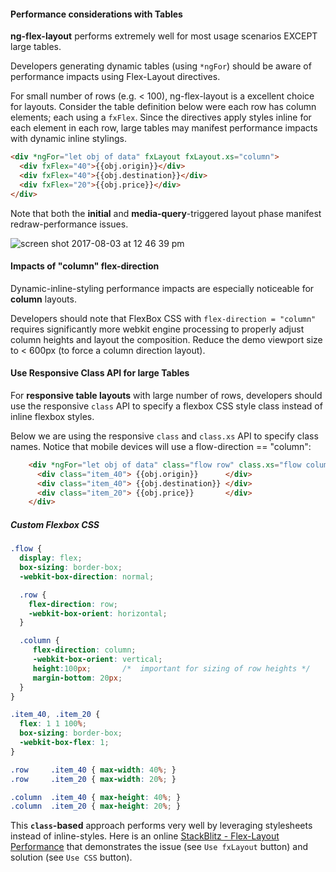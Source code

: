 #### Performance considerations with Tables

**ng-flex-layout** performs extremely well for most usage scenarios EXCEPT large tables.

Developers generating dynamic tables (using `*ngFor`) should be aware of performance impacts using Flex-Layout 
directives. 

For small number of rows (e.g. < 100), ng-flex-layout is a excellent choice for layouts. Consider the table 
definition below were each row has column elements; each using a `fxFlex`. Since the directives apply styles inline for 
each element in each row, large tables may manifest performance impacts with dynamic inline stylings.

```html
<div *ngFor="let obj of data" fxLayout fxLayout.xs="column">
  <div fxFlex="40">{{obj.origin}}</div>
  <div fxFlex="40">{{obj.destination}}</div>
  <div fxFlex="20">{{obj.price}}</div>
</div>  
```

Note that both the **initial** and **media-query**-triggered layout phase manifest redraw-performance issues.

![screen shot 2017-08-03 at 12 46 39 pm](https://user-images.githubusercontent.com/210413/28935328-d1667e58-7849-11e7-8e2d-5983b4071a1d.png)

#### Impacts of "column" flex-direction

Dynamic-inline-styling performance impacts are especially noticeable for **column** layouts. 

Developers should note that FlexBox CSS with `flex-direction = "column"` requires significantly more webkit engine 
processing to properly adjust column heights and layout the composition.  Reduce the demo viewport size to < 600px 
(to force a column direction layout).  

#### Use Responsive Class API for large Tables

For **responsive table layouts** with large number of rows, developers should use the responsive `class` API to specify 
a flexbox CSS style class instead of inline flexbox styles. 

Below we are using the responsive `class` and `class.xs` API to specify class names. Notice that mobile devices will 
use a flow-direction == "column":

```html
    <div *ngFor="let obj of data" class="flow row" class.xs="flow column">
      <div class="item_40"> {{obj.origin}}      </div>
      <div class="item_40"> {{obj.destination}} </div>
      <div class="item_20"> {{obj.price}}       </div>
    </div>  
```

##### Custom Flexbox CSS  

```css 
.flow { 
  display: flex;  
  box-sizing: border-box;   
  -webkit-box-direction: normal;   

  .row { 
    flex-direction: row;      
    -webkit-box-orient: horizontal;   
  }

  .column { 
     flex-direction: column;   
     -webkit-box-orient: vertical;  
     height:100px;       /*  important for sizing of row heights */
     margin-bottom: 20px;   
  }
}

.item_40, .item_20 {  
  flex: 1 1 100%;   
  box-sizing: border-box;   
  -webkit-box-flex: 1; 
}

.row     .item_40 { max-width: 40%; }
.row     .item_20 { max-width: 20%; }

.column  .item_40 { max-height: 40%; }
.column  .item_20 { max-height: 20%; }
```

This **`class`-based** approach performs very well by leveraging stylesheets instead of inline-styles. Here is an 
online [StackBlitz - Flex-Layout Performance](https://stackblitz.com/edit/angular-flex-layout-seed-jmob2p) that 
demonstrates the issue (see `Use fxLayout` button) and solution (see `Use CSS` button).